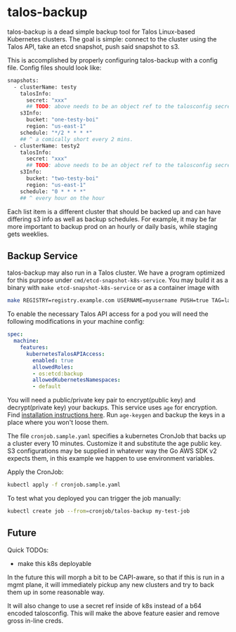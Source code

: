 # talos-backup

talos-backup is a dead simple backup tool for Talos Linux-based Kubernetes clusters.
The goal is simple: connect to the cluster using the Talos API, take an etcd snapshot, push said snapshot to s3.

This is accomplished by properly configuring talos-backup with a config file.
Config files should look like:

```bash
snapshots:
  - clusterName: testy
    talosInfo:
      secret: "xxx"
      ## TODO: above needs to be an object ref to the talosconfig secret. currently just a b64 string
    s3Info:
      bucket: "one-testy-boi"
      region: "us-east-1"
    schedule: "*/2 * * * *"
    ## ^ a comically short every 2 mins.
  - clusterName: testy2
    talosInfo:
      secret: "xxx"
      ## TODO: above needs to be an object ref to the talosconfig secret. currently just a b64 string
    s3Info:
      bucket: "two-testy-boi"
      region: "us-east-1"
    schedule: "0 * * * *"
    ## ^ every hour on the hour
```

Each list item is a different cluster that should be backed up and can have differing s3 info as well as backup schedules.
For example, it may be far more important to backup prod on an hourly or daily basis, while staging gets weeklies.

## Backup Service

talos-backup may also run in a Talos cluster.
We have a program optimized for this purpose under `cmd/etcd-snapshot-k8s-service`.
You may build it as a binary with `make etcd-snapshot-k8s-service` or as a container image with

```bash
make REGISTRY=registry.example.com USERNAME=myusername PUSH=true TAG=latest image-etcd-snapshot-k8s-service
```

To enable the necessary Talos API access for a pod you will need the following modifications in your machine config:

```yaml
spec:
  machine:
    features:
      kubernetesTalosAPIAccess:
        enabled: true
        allowedRoles:
        - os:etcd:backup
        allowedKubernetesNamespaces:
        - default
```

You will need a public/private key pair to encrypt(public key) and decrypt(private key) your backups.
This service uses `age` for encryption.
Find [installation instructions here](https://github.com/FiloSottile/age#installation).
Run `age-keygen` and backup the keys in a place where you won't loose them.

The file `cronjob.sample.yaml` specifies a kubernetes CronJob that backs up a cluster every 10 minutes.
Customize it and substitute the age public key.
S3 configurations may be supplied in whatever way the Go AWS SDK v2 expects them, in this example we happen to use environment variables.

Apply the CronJob:

```bash
kubectl apply -f cronjob.sample.yaml
```

To test what you deployed you can trigger the job manually:

```bash
kubectl create job --from=cronjob/talos-backup my-test-job
```

## Future

Quick TODOs:

- make this k8s deployable

In the future this will morph a bit to be CAPI-aware, so that if this is run in a mgmt plane, it will immediately pickup any new clusters and try to back them up in some reasonable way.

It will also change to use a secret ref inside of k8s instead of a b64 encoded talosconfig.
This will make the above feature easier and remove gross in-line creds.

